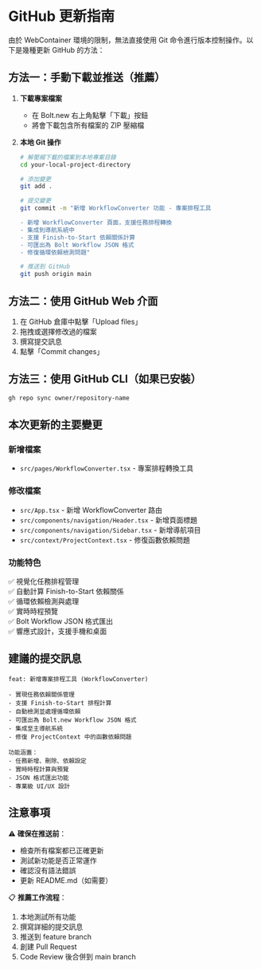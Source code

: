 # GitHub 更新指南

由於 WebContainer 環境的限制，無法直接使用 Git 命令進行版本控制操作。以下是幾種更新 GitHub 的方法：

## 方法一：手動下載並推送（推薦）

1. **下載專案檔案**
   - 在 Bolt.new 右上角點擊「下載」按鈕
   - 將會下載包含所有檔案的 ZIP 壓縮檔

2. **本地 Git 操作**
   ```bash
   # 解壓縮下載的檔案到本地專案目錄
   cd your-local-project-directory
   
   # 添加變更
   git add .
   
   # 提交變更
   git commit -m "新增 WorkflowConverter 功能 - 專案排程工具
   
   - 新增 WorkflowConverter 頁面，支援任務排程轉換
   - 集成到導航系統中
   - 支援 Finish-to-Start 依賴關係計算
   - 可匯出為 Bolt Workflow JSON 格式
   - 修復循環依賴檢測問題"
   
   # 推送到 GitHub
   git push origin main
   ```

## 方法二：使用 GitHub Web 介面

1. 在 GitHub 倉庫中點擊「Upload files」
2. 拖拽或選擇修改過的檔案
3. 撰寫提交訊息
4. 點擊「Commit changes」

## 方法三：使用 GitHub CLI（如果已安裝）

```bash
gh repo sync owner/repository-name
```

## 本次更新的主要變更

### 新增檔案
- `src/pages/WorkflowConverter.tsx` - 專案排程轉換工具

### 修改檔案
- `src/App.tsx` - 新增 WorkflowConverter 路由
- `src/components/navigation/Header.tsx` - 新增頁面標題
- `src/components/navigation/Sidebar.tsx` - 新增導航項目
- `src/context/ProjectContext.tsx` - 修復函數依賴問題

### 功能特色
✅ 視覺化任務排程管理  
✅ 自動計算 Finish-to-Start 依賴關係  
✅ 循環依賴檢測與處理  
✅ 實時時程預覽  
✅ Bolt Workflow JSON 格式匯出  
✅ 響應式設計，支援手機和桌面  

## 建議的提交訊息

```
feat: 新增專案排程工具 (WorkflowConverter)

- 實現任務依賴關係管理
- 支援 Finish-to-Start 排程計算  
- 自動檢測並處理循環依賴
- 可匯出為 Bolt.new Workflow JSON 格式
- 集成至主導航系統
- 修復 ProjectContext 中的函數依賴問題

功能涵蓋：
- 任務新增、刪除、依賴設定
- 實時時程計算與預覽
- JSON 格式匯出功能
- 專業級 UI/UX 設計
```

## 注意事項

⚠️ **確保在推送前**：
- 檢查所有檔案都已正確更新
- 測試新功能是否正常運作
- 確認沒有語法錯誤
- 更新 README.md（如需要）

📋 **推薦工作流程**：
1. 本地測試所有功能
2. 撰寫詳細的提交訊息  
3. 推送到 feature branch
4. 創建 Pull Request
5. Code Review 後合併到 main branch
